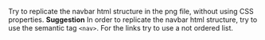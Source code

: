 Try to replicate the navbar html structure in the png file, without using CSS properties.
**Suggestion**
In order to replicate the navbar html structure, try to use the semantic tag `<nav>`. For the links try to use a not ordered list.



